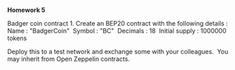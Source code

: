 **Homework 5** 

Badger coin contract 1.
Create an BEP20 contract with the following details :
Name : "BadgerCoin" 
Symbol : "BC" 
Decimals : 18 
Initial supply : 1000000 tokens 

Deploy this to a test network and exchange some with your colleagues. 
You may inherit from Open Zeppelin contracts.
